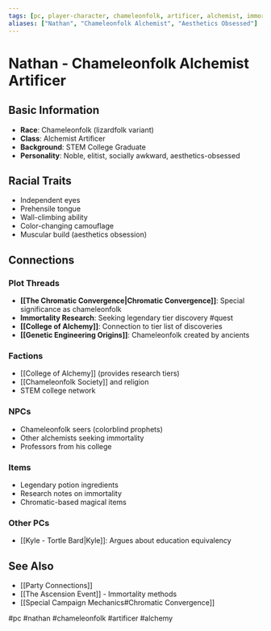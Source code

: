 ```yaml
---
tags: [pc, player-character, chameleonfolk, artificer, alchemist, immortality-seeker]
aliases: ["Nathan", "Chameleonfolk Alchemist", "Aesthetics Obsessed"]
---
```


# Nathan - Chameleonfolk Alchemist Artificer

## Basic Information
- **Race**: Chameleonfolk (lizardfolk variant)
- **Class**: Alchemist Artificer
- **Background**: STEM College Graduate
- **Personality**: Noble, elitist, socially awkward, aesthetics-obsessed

## Racial Traits
- Independent eyes
- Prehensile tongue
- Wall-climbing ability
- Color-changing camouflage
- Muscular build (aesthetics obsession)

## Connections
### Plot Threads
- **[[The Chromatic Convergence|Chromatic Convergence]]**: Special significance as chameleonfolk
- **Immortality Research**: Seeking legendary tier discovery #quest
- **[[College of Alchemy]]**: Connection to tier list of discoveries
- **[[Genetic Engineering Origins]]**: Chameleonfolk created by ancients

### Factions
- [[College of Alchemy]] (provides research tiers)
- [[Chameleonfolk Society]] and religion
- STEM college network

### NPCs
- Chameleonfolk seers (colorblind prophets)
- Other alchemists seeking immortality
- Professors from his college

### Items
- Legendary potion ingredients
- Research notes on immortality
- Chromatic-based magical items

### Other PCs
- [[Kyle - Tortle Bard|Kyle]]: Argues about education equivalency

## See Also
- [[Party Connections]]
- [[The Ascension Event]] - Immortality methods
- [[Special Campaign Mechanics#Chromatic Convergence]]

#pc #nathan #chameleonfolk #artificer #alchemy